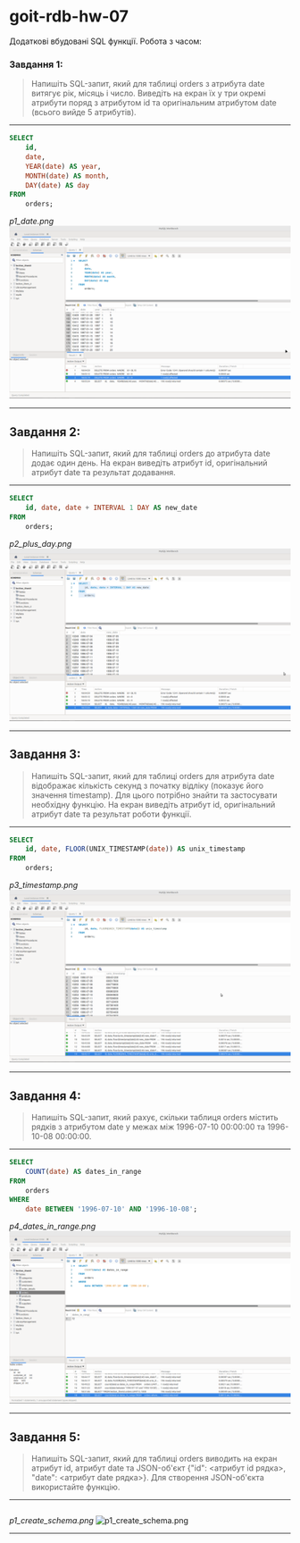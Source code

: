 # goit-rdb-hw-07

Додаткові вбудовані SQL функції. Робота з часом:

### Завдання 1:

> Напишіть SQL-запит, який для таблиці orders з атрибута date витягує рік, місяць і число. Виведіть на екран їх у три окремі атрибути поряд з атрибутом id та оригінальним атрибутом date (всього вийде 5 атрибутів).

---

```sql
SELECT
    id,
    date,
    YEAR(date) AS year,
    MONTH(date) AS month,
    DAY(date) AS day
FROM
    orders;
```

_p1_date.png_
![p1_date.png](./p1_date.png)

---

## Завдання 2:

> Напишіть SQL-запит, який для таблиці orders до атрибута date додає один день. На екран виведіть атрибут id, оригінальний атрибут date та результат додавання.

---

```sql
SELECT
    id, date, date + INTERVAL 1 DAY AS new_date
FROM
    orders;
```

_p2_plus_day.png_
![p2_plus_day.png](./p2_plus_day.png)

---

## Завдання 3:

> Напишіть SQL-запит, який для таблиці orders для атрибута date відображає кількість секунд з початку відліку (показує його значення timestamp). Для цього потрібно знайти та застосувати необхідну функцію. На екран виведіть атрибут id, оригінальний атрибут date та результат роботи функції.

---

```sql
SELECT
    id, date, FLOOR(UNIX_TIMESTAMP(date)) AS unix_timestamp
FROM
    orders;
```

_p3_timestamp.png_
![p3_timestamp.png](./p3_timestamp.png)

---

## Завдання 4:

> Напишіть SQL-запит, який рахує, скільки таблиця orders містить рядків з атрибутом date у межах між 1996-07-10 00:00:00 та 1996-10-08 00:00:00.

---

```sql
SELECT
    COUNT(date) AS dates_in_range
FROM
    orders
WHERE
    date BETWEEN '1996-07-10' AND '1996-10-08';
```

_p4_dates_in_range.png_
![p4_dates_in_range.png](./p4_dates_in_range.png)

---

## Завдання 5:

> Напишіть SQL-запит, який для таблиці orders виводить на екран атрибут id, атрибут date та JSON-об'єкт {"id": <атрибут id рядка>, "date": <атрибут date рядка>}. Для створення JSON-об'єкта використайте функцію.

---

```sql

```

_p1_create_schema.png_
![p1_create_schema.png](./p1_create_schema.png)

---

